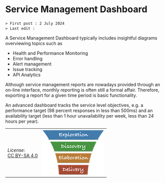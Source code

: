 # Service Management Dashboard

```text
> First post : 2 July 2024
> Last edit : 
```

A Service Management Dashboard typically includes insightful diagrams overviewing topics such as

* Health and Performance Monitoring
* Error handling
* Alert management
* Issue tracking
* API Analytics

Although service management reports are nowadays provided through an on-line interface, monthly reporting is often still a formal affair. Therefore, exporting a report for a given time period is basic functionality.

An advanced dashboard tracks the service level objectives, e.g. a performance target (98 percent responses in less than 500ms) and an availability target (less than 1 hour unavailability per week, less than 24 hours per year).

| | |
| - | - |
| *License*:</BR>[CC BY-SA 4.0](https://creativecommons.org/licenses/by-sa/4.0/deed.en) | [![LeanUP Logo](/images/leanupLogo-s.png)][nav] |

[nav]: /Artefacts/overview.md
